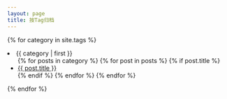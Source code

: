 ```yaml
---
layout: page
title: 按Tag归档
---
```


{% for category in site.tags %}
  <li>{{ category | first }}</a>
    <ul>
    {% for posts in category %}
      {% for post in posts %}
        {% if post.title %}
          <li><a href="{{ post.url }}">{{ post.title }}</a></li>
        {% endif %}
      {% endfor %}
    {% endfor %}
    </ul>
  </li>
{% endfor %}
